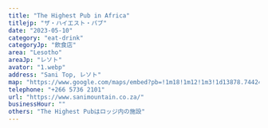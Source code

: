 ```yaml
---
title: "The Highest Pub in Africa"
titlejp: "ザ・ハイエスト・パブ"
date: "2023-05-10"
category: "eat-drink"
categoryJp: "飲食店"
area: "Lesotho"
areaJp: "レソト"
avator: "1.webp"
address: "Sani Top, レソト"
map: "https://www.google.com/maps/embed?pb=!1m18!1m12!1m3!1d13878.744248241157!2d29.27981501578376!3d-29.583736343739492!2m3!1f0!2f0!3f0!3m2!1i1024!2i768!4f13.1!3m3!1m2!1s0x1ef37d999259ef73%3A0x9a91ba7040a71afb!2sSani%20Mountain%20Lodge!5e0!3m2!1sja!2sus!4v1709714792527!5m2!1sja!2sus"
telephone: "+266 5736 2101"
url: "https://www.sanimountain.co.za/"
businessHour: ""
others: "The Highest Pubはロッジ内の施設"
---
```

